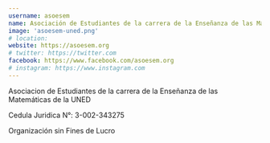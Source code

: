 ```yaml
---
username: asoesem
name: Asociación de Estudiantes de la carrera de la Enseñanza de las Matemáticas de la UNED
image: 'asoesem-uned.png'
# location:
website: https://asoesem.org
# twitter: https://twitter.com
facebook: https://www.facebook.com/asoesem.org
# instagram: https://www.instagram.com
---
```

Asociacion de Estudiantes de la carrera de la Enseñanza de las Matemáticas de la UNED

Cedula Juridica N°: 3-002-343275

Organización sin Fines de Lucro
